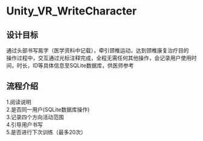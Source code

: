 # Unity_VR_WriteCharacter
## 设计目标
通过头部书写鳯字（医学资料中记载），牵引颈椎运动，达到颈椎康复治疗目的</br>
操作过程中，交互通过光标注释完成，全程无需任何其他操作，会记录用户使用时间，时长，ID等具体信息至SQLite数据库，供医师参考
## 流程介绍
1.阅读说明</br>
2.是否同一用户(SQLite数据库操作)</br>
3.记录四个方向活动范围</br>
4.引导用户书写</br>
5.是否进行下次训练（最多20次）
